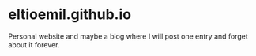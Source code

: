 # eltioemil.github.io
Personal website and maybe a blog where I will post one entry and forget about it forever.
